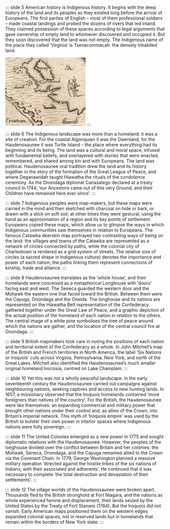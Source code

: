 ::: slide 5
American history is Indigenous history. It begins with the deep history of the land and its peoples as they existed long before the arrival of Europeans. The first parties of English – most of them professional soldiers – made coastal landings and probed the dozens of rivers that led inland. They claimed possession of these spaces according to legal arguments that gave ownership of empty land to whomever discovered and occupied it. But they soon discovered that the land was not empty. The Indigenous name of the place they called ‘Virginia’ is Tsenacommacah: the densely inhabited land.

![Virginia](../assets/img/stories/story1_1.png)
:::

::: slide 6
The Indigenous landscape was more than a homeland: it was a site of creation. For the coastal Algonquian it was the Dawnland, for the Haudenosaunee it was Turtle Island – the place where everything had its beginning and its being. The land was a cultural and moral space, infused with fundamental beliefs, and overlayered with stories that were enacted, remembered, and shared among kin and with Europeans. The land was political. Haudenosaunee oral tradition drew the land and its history together in the story of the formation of the Great League of Peace, and where Deganawidah taught Hiawatha the rituals of the condolence ceremony. As the Onondaga diplomat Canasatego declared at a treaty council in 1744, ‘our Ancestors came out of this very Ground, and their Children have remained here ever since’.
:::

::: slide 7
Indigenous peoples were map-makers, but these maps were carried in the mind and then sketched with charcoal on hide or bark, or drawn with a stick on soft soil; at other times they were gestural, using the hand as an approximation of a region and its key points of settlement. Europeans copied these maps, which allow us to glimpse the ways in which Indigenous communities saw themselves in relation to Europeans. The famous Catawba deerskin map portrayed two contrasting ways of being on the land: the villages and towns of the Catawba are represented as a network of circles connected by paths, while the colonial city of Charlestown is rendered as a grid system of streets. The relative size of circles (a sacred shape in Indigenous culture) denotes the importance and power of each nation; the paths linking them represent connections of kinship, trade and alliance.
:::

::: slide 8
Haudenosaunee translates as the ‘whole house’, and their homelands were conceived as a metaphorical Longhouse with ‘doors’ facing east and west. The Seneca guarded the western door and the Mohawk the eastern one that faced toward the British. Between them were the Cayuga, Onondaga and the Oneida. The longhouse and its nations are represented on the Hiawatha Belt representation of the Confederacy gathered together under the Great Law of Peace, and a graphic depiction of the actual position of the homeland of each nation in relation to the others. The central image of a white pine symbolises the tree of peace around which the nations are gather, and the location of the central council fire at Onondaga.
:::

::: slide 9
British mapmakers took care in noting the positions of each nation and territorial extent of the Confederacy as a whole. In John Mitchell’s map of the British and French territories in North America, the label ‘Six Nations or Iroquois’ cuts across Virginia, Pennsylvania, New York, and north of the Great Lakes. Mitchell also identified the Haudenosaunee’s much smaller original homeland Irocoisia, centred on Lake Champlain.
:::

::: slide 10
Yet this was not a wholly peaceful landscape: in the early seventeenth century the Haudenosaunee carried out campaigns against neighbouring nations, seeking captives and access to new hunting lands. In 1657, a missionary observed that the Iroquois homelands contained ‘more foreigners than natives of the country’. For the British, the Haudenosaunee were like themselves: an expanding commercial and military power that brought other nations under their control and, as allies of the Crown, into Britain’s imperial network. This myth of ‘Iroquois empire’ was used by the British to bolster their own power in interior spaces where Indigenous nations were fully sovereign.
:::

::: slide 11
The United Colonies emerged as a new power in 1775 and sought diplomatic relations with the Haudenosaunee. However, the peoples of the longhouse divided over the conflict between Britain and her colonies: the Mohawk, Seneca, Onondaga, and the Cayuga remained allied to the Crown via the Covenant Chain. In 1779, George Washington planned a massive military operation ‘directed against the hostile tribes of the six nations of Indians, with their associated and adherents’. He continued that it was necessary to complete ‘the total destruction and devastation of their settlements’.
:::

::: slide 12
The village worlds of the Haudenosaunee were broken apart. Thousands fled to the British stronghold at Fort Niagara, and the nations as whole experienced famine and displacement, their lands seized by the United States by the Treaty of Fort Stanwix (1784). But the Iroquois did not vanish. Early American maps positioned them on the western edges expanded colonial spaces, not in reserved lands but in homelands that remain within the borders of New York state.
:::
